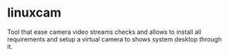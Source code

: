 # linuxcam
Tool that ease camera video streams checks and allows to install all requirements and setup a virtual camera to shows system desktop through it.
